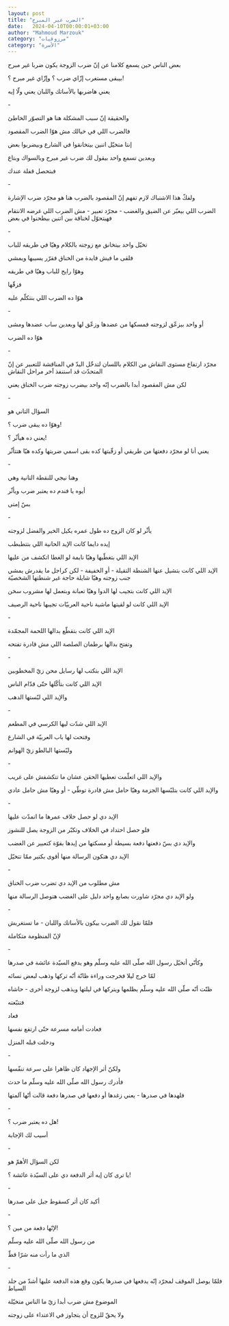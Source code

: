 ```yaml
---
layout: post
title: "الضرب غير المبرح"
date:   2024-04-10T00:00:01+03:00
author: "Mahmoud Marzouk"
category: "مرزوقيات"
category: "الأسرة"
---
```



بعض الناس حين يسمع كلامنا عن إنّ ضرب الزوجة يكون ضربا غير
مبرح

بيبقى مستغرب إزّاي ضرب ؟ وإزّاي غير مبرح ؟!

يعني هاضربها بالأساتك واللبان يعني ولّا إيه

\-

والحقيقة إنّ سبب المشكلة هنا هو التصوّر الخاطئ

فالضرب اللي في خيالك مش هوّا الضرب المقصود

إنتا متخيّل اتنين بيتخانقوا في الشارع وبيضربوا بعض

وبعدين تسمع واحد بيقول لك ضرب غير مبرح وبالسواك
وبتاع

فبتحصل قفلة عندك

\-

ولفكّ هذا الاشتباك لازم تفهم إنّ المقصود بالضرب هنا هو
مجرّد ضرب الإشارة

الضرب اللي بيعبّر عن الضيق والغضب - مجرّد تعبير - مش الضرب
اللي غرضه الانتقام فهيتحوّل لخناقة بين اتنين بيطحنوا في بعض

\-

تخيّل واحد بيتخانق مع زوجته بالكلام وهيّا في طريقه
للباب

فلقى ما فيش فايدة من الخناق فقرّر يسيبها ويمشي

وهوّا رايح للباب وهيّا في طريقه

فزقّها

هوّا ده الضرب اللي بنتكلّم عليه

\-

أو واحد بيزعّق لزوجته فمسكها من عضدها وزعّق لها وبعدين ساب
عضدها ومشى

هوّا ده الضرب

\-

مجرّد ارتفاع مستوى النقاش من الكلام باللسان لتدخّل اليدّ في
المناقشة للتعبير عن إنّ المتحدّث قد استنفذ آخر مراحل النقاش

لكن مش المقصود أبدا بالضرب إنّه واحد بيضرب زوجته ضرب
الخناق يعني

\-

السؤال التاني هو

وهوّا ده يبقى ضرب ؟!

يعني ده هيأثّر ؟!

يعني أنا لو مجرّد دفعتها من طريقي أو زقّيتها كده بقى اسمي
ضربتها وكده هيّا هتتأثّر

\-

وهنا نيجي للنقطة التانية وهي

أيوه يا فندم ده يعتبر ضرب ويأثّر

بسّ إمتى

\-

يأثّر لو كان الزوج ده طول عمره يكيل الخير والفضل
لزوجته

إيده دايما كانت الإيد الحانية اللي بتتطبطب

الإيد اللي بتغطّيها وهيّا نايمة لو الغطا اتكشف من
عليها

الإيد اللي كانت بتشيل عنها الشنطة التقيلة - أو الخفيفة -
لكن كراجل ما يقدرش يمشي جنب زوجته وهيّا شايلة حاجة غير شنطتها
الشخصيّة

الإيد اللي كانت بتجيب لها الدوا وهيّا تعبانة وبتعمل لها
مشروب سخن

الإيد اللي كانت لو لقيتها ماشية ناحية العربيّات تجيبها
ناحية الرصيف

\-

الإيد اللي كانت بتقطّع بدالها اللحمة المجمّدة

وتفتح بدالها برطمان الصلصة اللي مش قادرة تفتحه

\-

الإيد اللي بتكتب لها رسايل محن زيّ المخطوبين

الإيد اللي كانت بتأكّلها حتّى قدّام الناس

والإيد اللي لبّستها الدهب

\-

الإيد اللي شدّت ليها الكرسي في المطعم

وفتحت لها باب العربيّة في الشارع

ولبّستها البالطو زيّ الهوانم

\-

والإيد اللي اتعلّمت تعطيها الحقن عشان ما تتكشفش على
غريب

والإيد اللي كانت بتلبّسها الجزمة وهيّا حامل مش قادرة
توطّي - أو وهيّا مش حامل عادي

\-

الإيد دي لو حصل خلاف عمرها ما اتمدّت عليها

فلو حصل احتداد في الخلاف وتكبّر من الزوجة يصل
للنشوز

والإيد دي بسّ دفعتها دفعة بسيطة أو مسكتها من إيدها بقوّة
كتعبير عن الغضب

الإيد دي هتكون الرسالة منها أقوى بكتير ممّا تتخيّل

\-

مش مطلوب من الإيد دي تضرب ضرب الخناق

ولو الإيد دي مجرّد شاورت بصابع واحد دليل على الغضب هتوصل
الرسالة منها

\-

فلمّا نقول لك الضرب بيكون بالأساتك واللبان - ما
تستغربش

لإنّ المنظومة متكاملة

\-

وكأنّي أتخيّل رسول الله صلّى الله عليه وسلّم وهو يدفع السيّدة
عائشة في صدرها

لمّا خرج ليلا فخرجت وراءة ظانّة أنّه تركها وذهب لبعض
نسائه

ظنّت أنّه صلّى الله عليه وسلّم يظلمها ويتركها في ليلتها
ويذهب لزوجة أخرى - حاشاه

فتتبّعته

فعاد

فعادت أمامه مسرعة حتّى ارتفع نفسها

ودخلت قبله المنزل

\-

ولكنّ أثر الإجهاد كان ظاهرا على سرعة تنفّسها

فأدرك رسول الله صلّى الله عليه وسلّم ما حدث

فلهدها في صدرها - يعني زغدها أو دفعها في صدرها دفعة قالت
أنّها آلمتها

\-

هل ده يعتبر ضرب ؟!

أسيب لك الإجابة

\-

لكن السؤال الأهمّ هو

يا ترى كان إيه أثر الدفعة دي على السيّدة عائشة ؟!

\-

أكيد كان أثر كسقوط جبل على صدرها

\-

لإنّها دفعة من مين ؟!

من رسول الله صلّى الله عليه وسلّم

الذي ما رأت منه شرّا قطّ

\-

فلمّا يوصل الموقف لمجرّد إنّه يدفعها في صدرها يكون وقع هذه
الدفعة عليها أشدّ من جلد السياط

الموضوع مش ضرب أبدا زيّ ما الناس متخيّلة

ولا يحقّ للزوج أن يتجاوز في الاعتداء على زوجته
